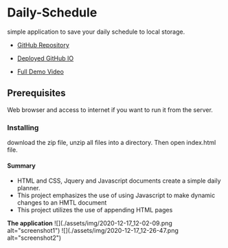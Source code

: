 # Daily-Schedule

simple application to save your daily schedule to local storage.

* [GitHub Repository](https://github.com/mygithub23/Daily-Schedule)

* [Deployed GitHub IO](https://mygithub23.github.io/Daily-Schedule/)

* [Full Demo Video](https://www.screencast.com/t/bpcSz57l)

## Prerequisites

Web browser and access to internet if you want to run it from the server.

### Installing

download the zip file, unzip all files into a directory. Then open index.html file.

#### Summary

* HTML and CSS, Jquery and Javascript documents create a simple daily planner.
* This project emphasizes the use of using Javascript to make dynamic changes to an HMTL document
* This project utilizes the use of appending HTML pages

__The application__
![](./assets/img/2020-12-17_12-02-09.png alt="screenshot1")
![](./assets/img/2020-12-17_12-26-47.png alt="screenshot2")
